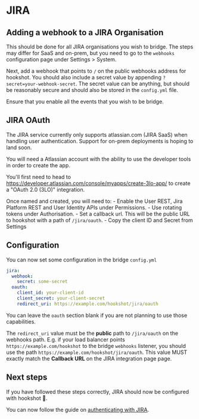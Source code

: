 # JIRA

## Adding a webhook to a JIRA Organisation

This should be done for all JIRA organisations you wish to bridge. The steps may differ for SaaS and on-prem, but
you need to go to the `webhooks` configuration page under Settings > System.

Next, add a webhook that points to `/` on the public webhooks address for hookshot. You should also include a 
secret value by appending `?secret=your-webhook-secret`. The secret value can be anything, but should
be reasonably secure and should also be stored in the `config.yml` file.

Ensure that you enable all the events that you wish to be bridge.


## JIRA OAuth

<section class="notice">
The JIRA service currently only supports atlassian.com (JIRA SaaS) when handling user authentication.
Support for on-prem deployments is hoping to land soon.
</section>


You will need a Atlassian account with the ability to use the developer tools in order to create the app.

You'll first need to head to https://developer.atlassian.com/console/myapps/create-3lo-app/ to create a 
"OAuth 2.0 (3LO)" integration.

Once named and created, you will need to:
    - Enable the User REST, Jira Platform REST and User Identity APIs under Permissions.
    - Use rotating tokens under Authorisation.
    - Set a callback url. This will be the public URL to hookshot with a path of `/jira/oauth`.
    - Copy the client ID and Secret from Settings

## Configuration

You can now set some configuration in the bridge `config.yml`

```yaml
jira:
  webhook:
    secret: some-secret
  oauth:
    client_id: your-client-id
    client_secret: your-client-secret
    redirect_uri: https://example.com/hookshot/jira/oauth
```

You can leave the `oauth` section blank if you are not planning to use those capabilities.

The `redirect_uri` value must be the **public** path to `/jira/oauth` on the webhooks path. E.g. if your load balancer
points `https://example.com/hookshot` to the bridge `webhooks` listener, you should use the path `https://example.com/hookshot/jira/oauth`.
This value MUST exactly match the **Callback URL** on the JIRA integration page page.

## Next steps

If you have followed these steps correctly, JIRA should now be configured with hookshot 🥳.

You can now follow the guide on [authenticating with JIRA](../usage/auth.md#jira).
